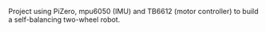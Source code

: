 Project using PiZero, mpu6050 (IMU) and TB6612 (motor controller) to build a self-balancing two-wheel robot. 
